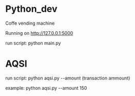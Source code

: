 # Python_dev
Coffe vending machine

Running on http://127.0.0.1:5000

run script:
python main.py


# AQSI 
run script:
python aqsi.py --amount (transaction ammount)

example:
python aqsi.py --amount 150


